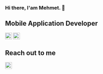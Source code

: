 ### Hi there, I'am Mehmet. 👋

## Mobile Application Developer
<img  width="22" src="https://unpkg.com/simple-icons@v7/icons/flutter.svg" />
<img  width="22" src="https://unpkg.com/simple-icons@v7/icons/reactnative.svg" />

## Reach out to me
<a href="https://www.instagram.com/mehmetoziron"> <img  width="22" src="https://unpkg.com/simple-icons@v7/icons/instagram.svg" /></a>

<!--
**mehmetoziron/mehmetoziron** is a ✨ _special_ ✨ repository because its `README.md` (this file) appears on your GitHub profile.

Here are some ideas to get you started:

- 🔭 I’m currently working on ...
- 🌱 I’m currently learning ...
- 👯 I’m looking to collaborate on ...
- 🤔 I’m looking for help with ...
- 💬 Ask me about ...
- 📫 How to reach me: ...
- 😄 Pronouns: ...
- ⚡ Fun fact: ...
-->
